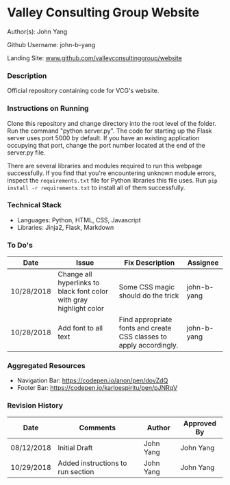 # Valley Consulting Group Website
Author(s): John Yang

Github Username: john-b-yang

Landing Site: www.github.com/valleyconsultinggroup/website

### Description
Official repository containing code for VCG's website.

### Instructions on Running
Clone this repository and change directory into the root level of the folder. Run the command "python server.py". The code for starting up the Flask server uses port 5000 by default. If you have an existing application occupying that port, change the port number located at the end of the server.py file.

There are several libraries and modules required to run this webpage successfully. If you find that you're encountering unknown module errors, inspect the `requirements.txt` file for Python libraries this file uses. Run `pip install -r requirements.txt` to install all of them successfully.

### Technical Stack
* Languages: Python, HTML, CSS, Javascript
* Libraries: Jinja2, Flask, Markdown

### To Do's
| Date | Issue | Fix Description | Assignee |
| - | - | - | - |
| 10/28/2018  | Change all hyperlinks to black font color with gray highlight color | Some CSS magic should do the trick| john-b-yang |
| 10/28/2018 | Add font to all text | Find appropriate fonts and create CSS classes to apply accordingly. | john-b-yang |

### Aggregated Resources
- Navigation Bar: https://codepen.io/anon/pen/dovZdQ
- Footer Bar: https://codepen.io/karloespiritu/pen/pJNRqV

### Revision History
| Date | Comments | Author | Approved By |
| - | - | - | - |
| 08/12/2018  | Initial Draft | John Yang | John Yang |
| 10/29/2018  | Added instructions to run section | John Yang | John Yang |
